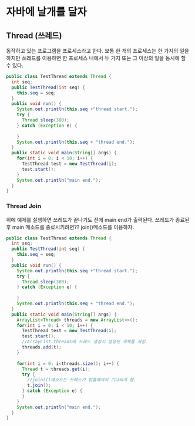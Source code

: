 # 자바에 날개를 달자
## Thread (쓰레드)
동작하고 있는 프로그램을 프로세스라고 한다.
보통 한 개의 프로세스는 한 가지의 일을 하지만
쓰레드를 이용하면 한 프로세스 내에서 두 가지 또는 그 이상의 일을 동시에 할 수 있다.

```java
public class TestThread extends Thread {
  int seq;
  public TestThread(int seq) {
    this.seq = seq;
  }
  public void run() {
    System.out.println(this.seq +"thread start.");
    try {
      Thread.sleep(300);
    } catch (Exception e) {
    
    }
    System.out.println(this.seq + "thread end.");
  }
  public static void main(String[] args) {
    for(int i = 0; i < 10; i++) {
      TestThread test = new TestThread(i);
      test.start();
    }
    System.out.println("main end.");
  }
}
```

### Thread Join
위에 예제를 실행하면 쓰레드가 끝나기도 전에 main end가 출력된다.
쓰레드가 종료된 후 main 메소드를 종료시키려면??
join()메소드를 이용하자.



```java
public class TestThread extends Thread {
  int seq;
  public TestThread(int seq) {
    this.seq = seq;
  }
  public void run() {
    System.out.println(this.seq +"thread start.");
    try {
      Thread.sleep(300);
    } catch (Exception e) {
    
    }
    System.out.println(this.seq + "thread end.");
  }
  public static void main(String[] args) {
    ArrayList<Thread> threads = new ArrayList<>();
    for(int i = 0; i < 10; i++) {
      TestThread test = new TestThread(i);
      test.start();
      //ArrayList threads에 쓰레드 생성시 설정된 객체를 저장.
      threads.add(t);
    }
    
    for(int i = 0; i<threads.size(); i++) {
      Thread t = threads.get(i);
      try {
        //join(()메소드는 쓰레드가 멈출때까지 기다리게 함.
        t.join();
      } catch (Exception e) {
      }
    }
    System.out.println("main end.");
  }
}
```
